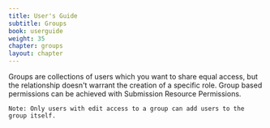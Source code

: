 ```yaml
---
title: User's Guide
subtitle: Groups
book: userguide
weight: 35
chapter: groups
layout: chapter
---
```


Groups are collections of users which you want to share equal access, but the relationship doesn't warrant the creation of a specific role. Group based permissions can be achieved with Submission Resource Permissions.

`Note: Only users with edit access to a group can add users to the group itself.`
